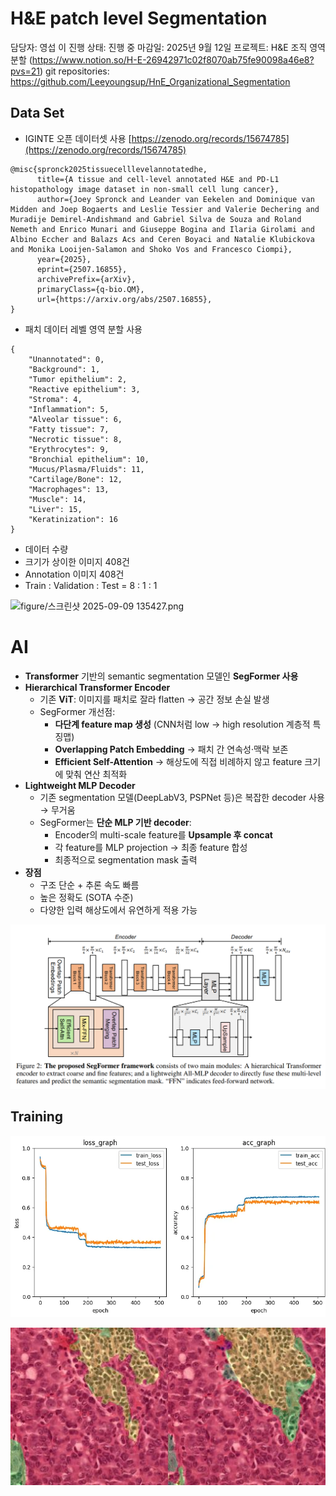 # H&E patch level Segmentation

담당자: 영섭 이
진행 상태: 진행 중
마감일: 2025년 9월 12일
프로젝트: H&E 조직 영역 분할 (https://www.notion.so/H-E-26942971c02f8070ab75fe90098a46e8?pvs=21)
git repositories: https://github.com/Leeyoungsup/HnE_Organizational_Segmentation

## Data Set

- IGINTE 오픈 데이터셋 사용
[https://zenodo.org/records/15674785](https://zenodo.org/records/15674785)

```
@misc{spronck2025tissuecelllevelannotatedhe,
      title={A tissue and cell-level annotated H&E and PD-L1 histopathology image dataset in non-small cell lung cancer},
      author={Joey Spronck and Leander van Eekelen and Dominique van Midden and Joep Bogaerts and Leslie Tessier and Valerie Dechering and Muradije Demirel-Andishmand and Gabriel Silva de Souza and Roland Nemeth and Enrico Munari and Giuseppe Bogina and Ilaria Girolami and Albino Eccher and Balazs Acs and Ceren Boyaci and Natalie Klubickova and Monika Looijen-Salamon and Shoko Vos and Francesco Ciompi},
      year={2025},
      eprint={2507.16855},
      archivePrefix={arXiv},
      primaryClass={q-bio.QM},
      url={https://arxiv.org/abs/2507.16855},
}
```

- 패치 데이터 레벨 영역 분할 사용

```
{
    "Unannotated": 0,
    "Background": 1,
    "Tumor epithelium": 2,
    "Reactive epithelium": 3,
    "Stroma": 4,
    "Inflammation": 5,
    "Alveolar tissue": 6,
    "Fatty tissue": 7,
    "Necrotic tissue": 8,
    "Erythrocytes": 9,
    "Bronchial epithelium": 10,
    "Mucus/Plasma/Fluids": 11,
    "Cartilage/Bone": 12,
    "Macrophages": 13,
    "Muscle": 14,
    "Liver": 15,
    "Keratinization": 16
}
```

- 데이터 수량
- 크기가 상이한 이미지 408건
- Annotation 이미지 408건
- Train : Validation : Test = 8 : 1 : 1

![figure/스크린샷 2025-09-09 135427.png](%EC%8A%A4%ED%81%AC%EB%A6%B0%EC%83%B7_2025-09-09_135427.png)

# AI

- **Transformer** 기반의 semantic segmentation 모델인 **SegFormer 사용**
- **Hierarchical Transformer Encoder**
    - 기존 **ViT**: 이미지를 패치로 잘라 flatten → 공간 정보 손실 발생
    - SegFormer 개선점:
        - **다단계 feature map 생성** (CNN처럼 low → high resolution 계층적 특징맵)
        - **Overlapping Patch Embedding** → 패치 간 연속성·맥락 보존
        - **Efficient Self-Attention** → 해상도에 직접 비례하지 않고 feature 크기에 맞춰 연산 최적화
- **Lightweight MLP Decoder**
    - 기존 segmentation 모델(DeepLabV3, PSPNet 등)은 복잡한 decoder 사용 → 무거움
    - SegFormer는 **단순 MLP 기반 decoder**:
        - Encoder의 multi-scale feature를 **Upsample 후 concat**
        - 각 feature를 MLP projection → 최종 feature 합성
        - 최종적으로 segmentation mask 출력
- **장점**
    - 구조 단순 + 추론 속도 빠름
    - 높은 정확도 (SOTA 수준)
    - 다양한 입력 해상도에서 유연하게 적용 가능

![image.png](figure/image.png)

## Training

![image.png](figure/5e1b0ad2-5dc6-46d5-acc0-777ad8d6dcd1.png)

![image.png](figure/image%201.png)